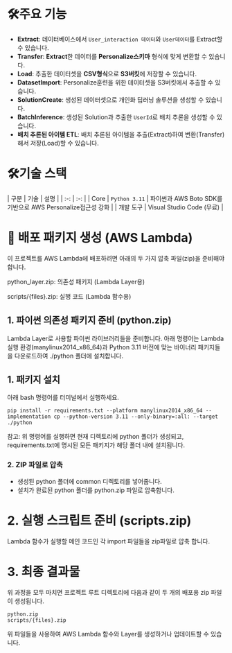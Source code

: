 # 🛠️주요 기능
- **Extract**: 데이터베이스에서 `User_interaction 데이터`와 `User데이터`를 Extract할 수 있습니다.
- **Transfer**: **Extract**한 데이터를 **Personalize스키마** 형식에 맞게 변환할 수 있습니다.
- **Load**: 추출한 데이터셋을 **CSV형식**으로 **S3버킷**에 저장할 수 있습니다.
- **DatasetImport**: Personalize훈련을 위한 데이터셋을 S3버킷에서 추출할 수 있습니다.
- **SolutionCreate**: 생성된 데이터셋으로 개인화 딥러닝 솔루션을 생성할 수 있습니다.
- **BatchInference**: 생성된 Solution과 추출한 `UserId`로 배치 추론을 생성할 수 있습니다.
- **배치 추론된 아이템 ETL**: 배치 추론된 아이템을 추출(Extract)하여 변환(Transfer)해서 저장(Load)할 수 있습니다.


# 🛠️기술 스택
| 구분 | 기술 | 설명 |
| :-:  | :-: |
| Core | `Python 3.11` | 파이썬과 AWS Boto SDK를 기반으로 AWS Personalize접근성 강화 |
| 개발 도구 | Visual Studio Code (무료) |

# 🚀 배포 패키지 생성 (AWS Lambda)
이 프로젝트를 AWS Lambda에 배포하려면 아래의 두 가지 압축 파일(zip)을 준비해야 합니다.

python_layer.zip: 의존성 패키지 (Lambda Layer용)

scripts/{files}.zip: 실행 코드 (Lambda 함수용)

## 1. 파이썬 의존성 패키지 준비 (python.zip)
Lambda Layer로 사용할 파이썬 라이브러리들을 준비합니다. 아래 명령어는 Lambda 실행 환경(manylinux2014_x86_64)과 Python 3.11 버전에 맞는 바이너리 패키지들을 다운로드하여 ./python 폴더에 설치합니다.

## 1. 패키지 설치

아래 bash 명령어를 터미널에서 실행하세요.
```
pip install -r requirements.txt --platform manylinux2014_x86_64 --implementation cp --python-version 3.11 --only-binary=:all: --target ./python
```
참고: 위 명령어를 실행하면 현재 디렉토리에 python 폴더가 생성되고, requirements.txt에 명시된 모든 패키지가 해당 폴더 내에 설치됩니다.

### 2. ZIP 파일로 압축
- 생성된 python 폴더에 common 디렉토리를 넣어줍니다.
- 설치가 완료된 python 폴더를 python.zip 파일로 압축합니다.

# 2. 실행 스크립트 준비 (scripts.zip)
Lambda 함수가 실행할 메인 코드인 각 import 파일들을 zip파일로 압축 합니다.

# 3. 최종 결과물
위 과정을 모두 마치면 프로젝트 루트 디렉토리에 다음과 같이 두 개의 배포용 zip 파일이 생성됩니다.
```
python.zip
scripts/{files}.zip
```
위 파일들을 사용하여 AWS Lambda 함수와 Layer를 생성하거나 업데이트할 수 있습니다.
